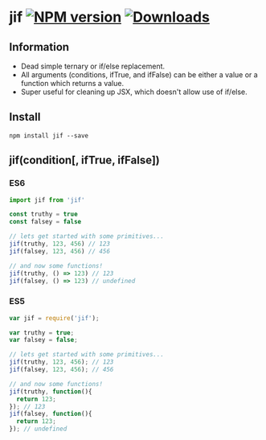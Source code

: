 # jif [![NPM version][npm-image]][npm-url] [![Downloads][downloads-image]][npm-url]

## Information

- Dead simple ternary or if/else replacement.
- All arguments (conditions, ifTrue, and ifFalse) can be either a value or a function which returns a value.
- Super useful for cleaning up JSX, which doesn't allow use of if/else.

## Install

```
npm install jif --save
```
## jif(condition[, ifTrue, ifFalse])

### ES6

```js
import jif from 'jif'

const truthy = true
const falsey = false

// lets get started with some primitives...
jif(truthy, 123, 456) // 123
jif(falsey, 123, 456) // 456

// and now some functions!
jif(truthy, () => 123) // 123
jif(falsey, () => 123) // undefined
```

### ES5

```js
var jif = require('jif');

var truthy = true;
var falsey = false;

// lets get started with some primitives...
jif(truthy, 123, 456); // 123
jif(falsey, 123, 456); // 456

// and now some functions!
jif(truthy, function(){
  return 123;
}); // 123
jif(falsey, function(){
  return 123;
}); // undefined
```

[downloads-image]: http://img.shields.io/npm/dm/jif.svg
[npm-url]: https://npmjs.org/package/jif
[npm-image]: http://img.shields.io/npm/v/jif.svg
